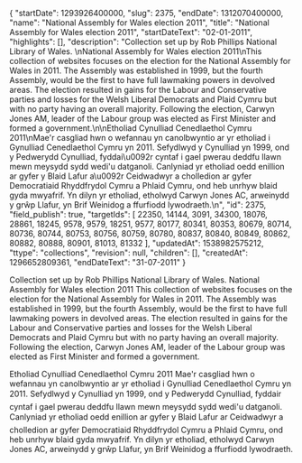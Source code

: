 {
  "startDate": 1293926400000, 
  "slug": 2375, 
  "endDate": 1312070400000, 
  "name": "National Assembly for Wales election 2011", 
  "title": "National Assembly for Wales election 2011", 
  "startDateText": "02-01-2011", 
  "highlights": [], 
  "description": "Collection set up by Rob Phillips National Library of Wales. \nNational Assembly for Wales election 2011\nThis collection of websites focuses on the election for the National Assembly for Wales in 2011. The Assembly was established in 1999, but the fourth Assembly, would be the first to have full lawmaking powers in devolved areas. The election resulted in gains for the Labour and Conservative parties and losses for the Welsh Liberal Democrats and Plaid Cymru but with no party having an overall majority. Following the election, Carwyn Jones AM, leader of the Labour group was elected as First Minister and formed a government.\n\nEtholiad Cynulliad Cenedlaethol Cymru 2011\nMae'r casgliad hwn o wefannau yn canolbwyntio ar yr etholiad i Gynulliad Cenedlaethol Cymru yn 2011. Sefydlwyd y Cynulliad yn 1999, ond y Pedwerydd Cynulliad, fyddai\u0092r cyntaf i gael pwerau deddfu llawn mewn meysydd sydd wedi'u datganoli. Canlyniad yr etholiad oedd enillion ar gyfer y Blaid Lafur a\u0092r Ceidwadwyr a cholledion ar gyfer Democratiaid Rhyddfrydol Cymru a Phlaid Cymru, ond heb unrhyw blaid gyda mwyafrif. Yn dilyn yr etholiad, etholwyd Carwyn Jones AC, arweinydd y gr&#373;p Llafur, yn Brif Weinidog a ffurfiodd lywodraeth.\n", 
  "id": 2375, 
  "field_publish": true, 
  "targetIds": [
    22350, 
    14144, 
    3091, 
    34300, 
    18076, 
    28861, 
    18245, 
    9578, 
    9579, 
    18251, 
    9577, 
    80177, 
    80341, 
    80353, 
    80679, 
    80714, 
    80736, 
    80744, 
    80753, 
    80756, 
    80759, 
    80780, 
    80837, 
    80840, 
    80849, 
    80862, 
    80882, 
    80888, 
    80901, 
    81013, 
    81332
  ], 
  "updatedAt": 1538982575212, 
  "ttype": "collections", 
  "revision": null, 
  "children": [], 
  "createdAt": 1296652809361, 
  "endDateText": "31-07-2011"
}

Collection set up by Rob Phillips National Library of Wales. 
National Assembly for Wales election 2011
This collection of websites focuses on the election for the National Assembly for Wales in 2011. The Assembly was established in 1999, but the fourth Assembly, would be the first to have full lawmaking powers in devolved areas. The election resulted in gains for the Labour and Conservative parties and losses for the Welsh Liberal Democrats and Plaid Cymru but with no party having an overall majority. Following the election, Carwyn Jones AM, leader of the Labour group was elected as First Minister and formed a government.

Etholiad Cynulliad Cenedlaethol Cymru 2011
Mae'r casgliad hwn o wefannau yn canolbwyntio ar yr etholiad i Gynulliad Cenedlaethol Cymru yn 2011. Sefydlwyd y Cynulliad yn 1999, ond y Pedwerydd Cynulliad, fyddair cyntaf i gael pwerau deddfu llawn mewn meysydd sydd wedi'u datganoli. Canlyniad yr etholiad oedd enillion ar gyfer y Blaid Lafur ar Ceidwadwyr a cholledion ar gyfer Democratiaid Rhyddfrydol Cymru a Phlaid Cymru, ond heb unrhyw blaid gyda mwyafrif. Yn dilyn yr etholiad, etholwyd Carwyn Jones AC, arweinydd y gr&#373;p Llafur, yn Brif Weinidog a ffurfiodd lywodraeth.
